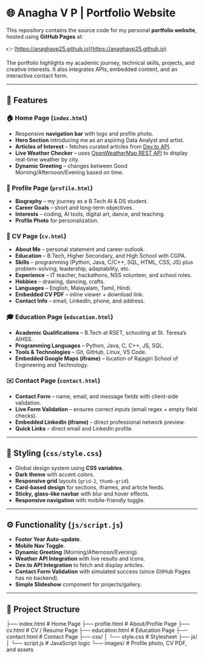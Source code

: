 # 🌐 Anagha V P | Portfolio Website

This repository contains the source code for my personal **portfolio website**, hosted using **GitHub Pages** at:

👉 [https://anaghavp25.github.io](https://anaghavp25.github.io)

The portfolio highlights my academic journey, technical skills, projects, and creative interests. It also integrates APIs, embedded content, and an interactive contact form.

---

## 📌 Features

### 🏠 Home Page (`index.html`)
- Responsive **navigation bar** with logo and profile photo.  
- **Hero Section** introducing me as an aspiring Data Analyst and artist.  
- **Articles of Interest** – fetches curated articles from [Dev.to API](https://developers.forem.com/api).  
- **Live Weather Checker** – uses [OpenWeatherMap REST API](https://openweathermap.org/api) to display real-time weather by city.  
- **Dynamic Greeting** – changes between Good Morning/Afternoon/Evening based on time.  

### 👤 Profile Page (`profile.html`)
- **Biography** – my journey as a B.Tech AI & DS student.  
- **Career Goals** – short and long-term objectives.  
- **Interests** – coding, AI tools, digital art, dance, and teaching.  
- **Profile Photo** for personalization.  

### 📄 CV Page (`cv.html`)
- **About Me** – personal statement and career outlook.  
- **Education** – B.Tech, Higher Secondary, and High School with CGPA.  
- **Skills** – programming (Python, Java, C/C++, SQL, HTML, CSS, JS) plus problem-solving, leadership, adaptability, etc.  
- **Experience** – IT teacher, hackathons, NSS volunteer, and school roles.  
- **Hobbies** – drawing, dancing, crafts.  
- **Languages** – English, Malayalam, Tamil, Hindi.  
- **Embedded CV PDF** – inline viewer + download link.  
- **Contact Info** – email, LinkedIn, phone, and address.  

### 🎓 Education Page (`education.html`)
- **Academic Qualifications** – B.Tech at RSET, schooling at St. Teresa’s AIHSS.  
- **Programming Languages** – Python, Java, C, C++, JS, SQL.  
- **Tools & Technologies** – Git, GitHub, Linux, VS Code.  
- **Embedded Google Maps (iframe)** – location of Rajagiri School of Engineering and Technology.  

### ✉️ Contact Page (`contact.html`)
- **Contact Form** – name, email, and message fields with client-side validation.  
- **Live Form Validation** – ensures correct inputs (email regex + empty field checks).  
- **Embedded LinkedIn (iframe)** – direct professional network preview.  
- **Quick Links** – direct email and LinkedIn profile.  

---

## 🎨 Styling (`css/style.css`)
- Global design system using **CSS variables**.  
- **Dark theme** with accent colors.  
- **Responsive grid** layouts (`grid-2`, `thumb-grid`).  
- **Card-based design** for sections, iframes, and article feeds.  
- **Sticky, glass-like navbar** with blur and hover effects.  
- **Responsive navigation** with mobile-friendly toggle.  

---

## ⚙️ Functionality (`js/script.js`)
- **Footer Year Auto-update**.  
- **Mobile Nav Toggle**.  
- **Dynamic Greeting** (Morning/Afternoon/Evening).  
- **Weather API Integration** with live results and icons.  
- **Dev.to API Integration** to fetch and display articles.  
- **Contact Form Validation** with simulated success (since GitHub Pages has no backend).  
- **Simple Slideshow** component for projects/gallery.  

---

## 📂 Project Structure

├── index.html # Home Page
├── profile.html # About/Profile Page
├── cv.html # CV / Resume Page
├── education.html # Education Page
├── contact.html # Contact Page
├── css/
│ └── style.css # Stylesheet
├── js/
│ └── script.js # JavaScript logic
└── images/ # Profile photo, CV PDF, and assets
